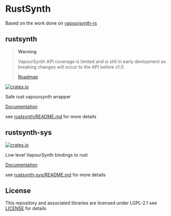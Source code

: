 # RustSynth

Based on the work done on [vapoursynth-rs](https://github.com/YaLTeR/vapoursynth-rs)

## rustsynth

> **Warning**
> 
> VapourSynth API coverage is limited and is still in early devlopment so breaking changes will occur to the API before v1.0
>
> [Roadmap](https://github.com/animafps/rustsynth/issues/1)

[![crates.io](https://img.shields.io/crates/v/rustsynth.svg)](https://crates.io/crates/rustsynth)

Safe rust vapoursynth wrapper

[Documentation](https://docs.rs/rustsynth)

see [rustsynth/README.md](./rustsynth/README.md) for more details

## rustsynth-sys

[![crates.io](https://img.shields.io/crates/v/rustsynth-sys.svg)](https://crates.io/crates/rustsynth-sys)

Low level VapourSynth bindings to rust

[Documentation](https://docs.rs/rustsynth-sys)

see [rustsynth-sys/README.md](./rustsynth-sys/README.md) for more details

## License

This repository and associated libraries are licensed under LGPL-2.1 see [LICENSE](./LICENSE) for details
